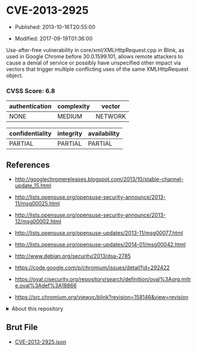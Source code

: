 # CVE-2013-2925

- Published: 2013-10-16T20:55:00

- Modified: 2017-09-19T01:36:00

Use-after-free vulnerability in core/xml/XMLHttpRequest.cpp in Blink, as used in Google Chrome before 30.0.1599.101, allows remote attackers to cause a denial of service or possibly have unspecified other impact via vectors that trigger multiple conflicting uses of the same XMLHttpRequest object.

### CVSS Score: **6.8**

| authentication | complexity | vector |
| --- | --- | --- |
| NONE | MEDIUM | NETWORK |

| confidentiality | integrity | availability |
| --- | --- | --- |
| PARTIAL | PARTIAL | PARTIAL |

## References

* http://googlechromereleases.blogspot.com/2013/10/stable-channel-update_15.html

* http://lists.opensuse.org/opensuse-security-announce/2013-11/msg00025.html

* http://lists.opensuse.org/opensuse-security-announce/2013-12/msg00002.html

* http://lists.opensuse.org/opensuse-updates/2013-11/msg00077.html

* http://lists.opensuse.org/opensuse-updates/2014-01/msg00042.html

* http://www.debian.org/security/2013/dsa-2785

* https://code.google.com/p/chromium/issues/detail?id=292422

* https://oval.cisecurity.org/repository/search/definition/oval%3Aorg.mitre.oval%3Adef%3A18866

* https://src.chromium.org/viewvc/blink?revision=158146&view=revision

<details>
<summary>About this repository</summary> 

  This repository is part of the project [Live Hack CVE](https://github.com/Live-Hack-CVE). Main website can be found [www.live-hack.org](https://www.live-hack.org) 
  
  Made by [Sn0wAlice](https://github.com/Sn0wAlice) for the people that care about security and need to have a feed of the latest CVEs. Hope you enjoy it, don't forget to star the repo and follow me on [Twitter](https://twitter.com/Sn0wAlice) and [Github](https://github.com/Sn0wAlice). And that is my [personnal website](https://www.alice-snow.me/)

  - [Home Page](https://github.com/Live-Hack-CVE)
  - [Framework](https://github.com/Live-Hack-CVE/cve-framework)
  - [CVE database](https://github.com/Live-Hack-CVE/full_database)
  - [Changelog](https://github.com/Live-Hack-CVE/Changelog)
</details>

## Brut File

* [CVE-2013-2925.json](https://raw.githubusercontent.com/Live-Hack-CVE/full_database/main/cves/2013/CVE-2013-2925.json)

